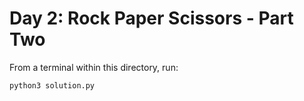 # Day 2: Rock Paper Scissors - Part Two

From a terminal within this directory, run: 

```bash
python3 solution.py
```
